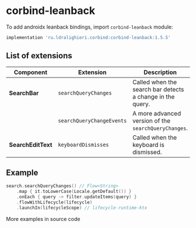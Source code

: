 ﻿
# corbind-leanback

To add androidx leanback bindings, import `corbind-leanback` module:

```groovy
implementation 'ru.ldralighieri.corbind:corbind-leanback:1.5.5'
```

## List of extensions

Component | Extension | Description
--|---|--
**SearchBar** | `searchQueryChanges` | Called when the search bar detects a change in the query.
              | `searchQueryChangeEvents` | A more advanced version of the `searchQueryChanges`.
**SearchEditText** | `keyboardDismisses` | Called when the keyboard is dismissed.


## Example

```kotlin
search.searchQueryChanges() // Flow<String>
    .map { it.toLowerCase(Locale.getDefault()) }
    .onEach { query -> filter.updateItems(query) }
    .flowWithLifecycle(lifecycle)
    .launchIn(lifecycleScope) // lifecycle-runtime-ktx
```

More examples in source code
